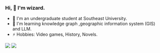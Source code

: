 ### Hi, 👋 I'm wizard.
- 🔭 I'm an undergraduate student at Southeast University.
- 🌱 I'm learning knowledge graph ,geographic information system (GIS) and LLM.
- ⚡ Hobbies: Video games, History, Novels.
<!--
**Zstwizard/Zstwizard** is a ✨ _special_ ✨ repository because its `README.md` (this file) appears on your GitHub profile.

Here are some ideas to get you started:

- 🔭 I’m currently working on ...
- 🌱 I’m currently learning ...
- 👯 I’m looking to collaborate on ...
- 🤔 I’m looking for help with ...
- 💬 Ask me about ...
- 📫 How to reach me: ...
- 😄 Pronouns: ...
- ⚡ Fun fact: ...
-->

<div align="left">
  <img src="https://github-readme-stats.vercel.app/api?username=Zstwizard&show_icons=true" /> 
  <img src="https://github-readme-stats.vercel.app/api/top-langs/?username=Zstwizard&layout=compact&langs_count=6&text_color=000&icon_color=fff&theme=graywhite" />
</div>
